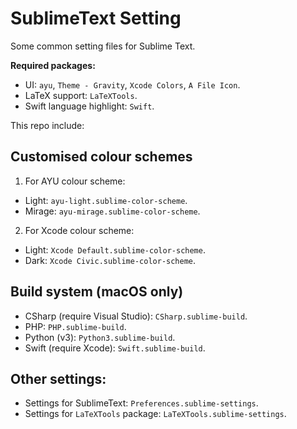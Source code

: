 # SublimeText Setting

Some common setting files for Sublime Text.

**Required packages:**
- UI: `ayu`, `Theme - Gravity`, `Xcode Colors`, `A File Icon`.
- LaTeX support: `LaTeXTools`.
- Swift language highlight: `Swift`.

This repo include:

## Customised colour schemes

1. For AYU colour scheme:
- Light: `ayu-light.sublime-color-scheme`.
- Mirage: `ayu-mirage.sublime-color-scheme`.

2. For Xcode colour scheme:
- Light: `Xcode Default.sublime-color-scheme`.
- Dark: `Xcode Civic.sublime-color-scheme`.

## Build system (macOS only)
- CSharp (require Visual Studio): `CSharp.sublime-build`.
- PHP: `PHP.sublime-build`.
- Python (v3): `Python3.sublime-build`.
- Swift (require Xcode): `Swift.sublime-build`.

## Other settings:
- Settings for SublimeText: `Preferences.sublime-settings`.
- Settings for `LaTeXTools` package: `LaTeXTools.sublime-settings`.
